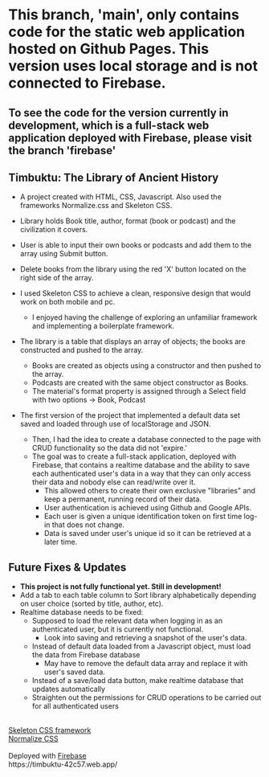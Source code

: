 # This branch, 'main', only contains code for the static web application hosted on Github Pages. This version uses local storage and is not connected to Firebase.
  ## To see the code for the version currently in development, which is a full-stack web application deployed with Firebase, please visit the branch 'firebase'

## Timbuktu: The Library of Ancient History
  - A project created with HTML, CSS, Javascript. Also used the frameworks Normalize.css and Skeleton CSS.
  - Library holds Book title, author, format (book or podcast) and the civilization it covers.
  - User is able to input their own books or podcasts and add them to the array using Submit button.
  - Delete books from the library using the red 'X' button located on the right side of the array.
  - I used Skeleton CSS to achieve a clean, responsive design that would work on both mobile and pc.
    - I enjoyed having the challenge of exploring an unfamiliar framework and implementing a boilerplate framework.
  - The library is a table that displays an array of objects; the books are constructed and pushed to the array.
    - Books are created as objects using a constructor and then pushed to the array.
    - Podcasts are created with the same object constructor as Books.
    - The material's format property is assigned through a Select field with two options -> Book, Podcast

  - The first version of the project that implemented a default data set saved and loaded through use of localStorage and JSON.
     - Then, I had the idea to create a database connected to the page with CRUD functionality so the data did not 'expire.'
     - The goal was to create a full-stack application, deployed with Firebase, that contains a realtime database and the ability to save each authenticated user's data in a way that they can only access their data and nobody else can read/write over it.
       - This allowed others to create their own exclusive "libraries" and keep a permanent, running record of their data.
       - User authentication is achieved using Github and Google APIs.
       - Each user is given a unique identification token on first time log-in that does not change.
       - Data is saved under user's unique id so it can be retrieved at a later time.

## Future Fixes & Updates
  - **This project is not fully functional yet. Still in development!**
  - Add a tab to each table column to Sort library alphabetically depending on user choice (sorted by title, author, etc).
  - Realtime database needs to be fixed:
    - Supposed to load the relevant data when logging in as an authenticated user, but it is currently not functional.
      - Look into saving and retrieving a snapshot of the user's data.
    - Instead of default data loaded from a Javascript object, must load the data from Firebase database
      - May have to remove the default data array and replace it with user's saved data.
    - Instead of a save/load data button, make realtime database that updates automatically
    - Straighten out the permissions for CRUD operations to be carried out for all authenticated users
<br>
<a href = "http://getskeleton.com">Skeleton CSS framework</a>
<br>
<a href = "https://github.com/necolas/normalize.css/">Normalize CSS</a>
<br>
<br>
Deployed with <a href = "https://firebase.google.com/">Firebase</a> <br>
https://timbuktu-42c57.web.app/
